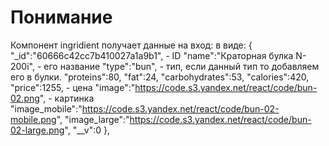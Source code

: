 # Понимание

Компонент ingridient получает данные на вход:
в виде:
{
"\_id":"60666c42cc7b410027a1a9b1", - ID
"name":"Краторная булка N-200i", - его название
"type":"bun", - тип, если данный тип то добавляем его в булки.
"proteins":80,
"fat":24,
"carbohydrates":53,
"calories":420,
"price":1255, - цена
"image":"https://code.s3.yandex.net/react/code/bun-02.png", - картинка
"image_mobile":"https://code.s3.yandex.net/react/code/bun-02-mobile.png",
"image_large":"https://code.s3.yandex.net/react/code/bun-02-large.png",
"\_\_v":0
},
